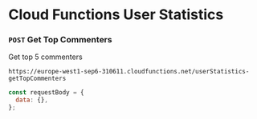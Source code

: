 # Cloud Functions User Statistics

### `POST` Get Top Commenters

Get top 5 commenters<br>

`https://europe-west1-sep6-310611.cloudfunctions.net/userStatistics-getTopCommenters`

```js
const requestBody = {
  data: {},
};
```
